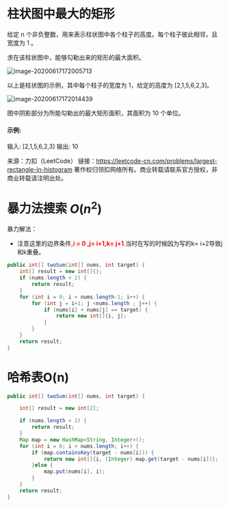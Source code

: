 # 柱状图中最大的矩形

给定 n 个非负整数，用来表示柱状图中各个柱子的高度。每个柱子彼此相邻，且宽度为 1 。

求在该柱状图中，能够勾勒出来的矩形的最大面积。

 ![image-20200617172005713](C:\Users\wmx\AppData\Roaming\Typora\typora-user-images\image-20200617172005713.png)

以上是柱状图的示例，其中每个柱子的宽度为 1，给定的高度为 [2,1,5,6,2,3]。

 ![image-20200617172014439](C:\Users\wmx\AppData\Roaming\Typora\typora-user-images\image-20200617172014439.png)

图中阴影部分为所能勾勒出的最大矩形面积，其面积为 10 个单位。

#### 示例:

输入: [2,1,5,6,2,3]
输出: 10

来源：力扣（LeetCode）
链接：https://leetcode-cn.com/problems/largest-rectangle-in-histogram
著作权归领扣网络所有。商业转载请联系官方授权，非商业转载请注明出处。



# 暴力法搜索 $O(n^2)$

暴力解法：

- 注意这里的边界条件<strong style="color:red;">,i = 0 ,j= i+1,k= j+1</strong>.当时在写的时候因为写的k= i+2导致j和k重叠。

```java
public int[] twoSum(int[] nums, int target) {
    int[] result = new int[]{};
    if (nums.length < 2) {
        return result;
    }
    for (int i = 0; i < nums.length-1; i++) {
        for (int j = i+1; j <nums.length ; j++) {
            if (nums[i] + nums[j] == target) {
                return new int[]{i, j};
            }
        }
    }
    return result;
}
```

# 哈希表O(n)



```java
public int[] twoSum(int[] nums, int target) {

    int[] result = new int[2];

    if (nums.length < 2) {
        return result;
    }
    Map map = new HashMap<String, Integer>();
    for (int i = 0; i < nums.length; i++) {
        if (map.containsKey(target - nums[i])) {
            return new int[]{i, (Integer) map.get(target - nums[i])};
        }else {
            map.put(nums[i], i);
        }
    }
    return result;
}
```

